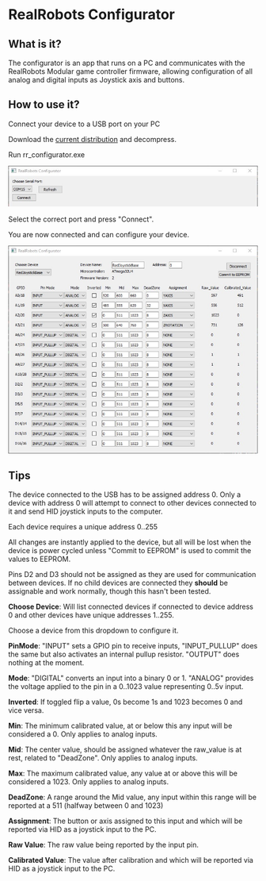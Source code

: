 # RealRobots Configurator

## What is it?

The configurator is an app that runs on a PC and communicates with the RealRobots Modular game controller firmware, allowing configuration of all analog and digital inputs as Joystick axis and buttons.

## How to use it?

Connect your device to a USB port on your PC

Download the [current distribution](./rr_configurator.zip) and decompress.

Run rr_configurator.exe

![](./choose_port.jpg)

Select the correct port and press "Connect".

You are now connected and can configure your device.

![](./main_page.jpg)

## Tips

The device connected to the USB has to be assigned address 0. Only a device with address 0 will attempt to connect to other devices connected to it and send HID joystick inputs to the computer.

Each device requires a unique address 0..255

All changes are instantly applied to the device, but all will be lost when the device is power cycled unless "Commit to EEPROM" is used to commit the values to EEPROM.

Pins D2 and D3 should not be assigned as they are used for communication between devices. If no child devices are connected they **should** be assignable and work normally, though this hasn't been tested.

**Choose Device**: Will list connected devices if connected to device address 0 and other devices have unique addresses 1..255.

Choose a device from this dropdown to configure it.

**PinMode**: "INPUT" sets a GPIO pin to receive inputs, "INPUT_PULLUP" does the same but also activates an internal pullup resistor. "OUTPUT" does nothing at the moment.

**Mode**:  "DIGITAL" converts an input into a binary 0 or 1. "ANALOG" provides the voltage applied to the pin in a 0..1023 value representing 0..5v input.

**Inverted**: If toggled flip a value, 0s become 1s and 1023 becomes 0 and vice versa.

**Min**: The minimum calibrated value, at or below this any input will be considered a 0. Only applies to analog inputs.

**Mid**: The center value, should be assigned whatever the raw_value is at rest, related to "DeadZone". Only applies to analog inputs.

**Max**: The maximum calibrated value, any value at or above this will be considered a 1023. Only applies to analog inputs.

**DeadZone**: A range around the Mid value, any input within this range will be reported at a 511 (halfway between 0 and 1023)

**Assignment**: The button or axis assigned to this input and which will be reported via HID as a joystick input to the PC.

**Raw Value**: The raw value being reported by the input pin.

**Calibrated Value**: The value after calibration and which will be reported via HID as a joystick input to the PC.



